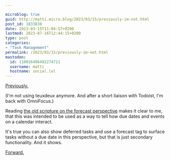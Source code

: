 ```yaml
---

microblog: true
guid: http://matti.micro.blog/2023/03/15/previously-im-not.html
post_id: 1833838
date: 2023-03-15T11:04:57+0200
lastmod: 2023-07-16T12:44:15+0200
type: post
categories:
- "Task Management"
permalink: /2023/03/15/previously-im-not.html
mastodon:
  id: 110026496492274711
  username: matti
  hostname: social.lol
---
```

[Previously.](https://blog.martin-haehnel.de/2023/01/28/previously-short-followup.html)

(I'm not using teuxdeux anymore. And after a short liaison with Todoist, I'm back with OmniFocus.)

Reading [the old scripture on the forecast perspective](https://inside.omnifocus.com/blog/interleaved-forecast) makes it clear to me, that this was intended to be used as a way to tell how due dates and events on a calendar interact.

It's true you can also show deferred tasks and use a forecast tag to surface tasks without a due date in this perspective, but that is just secondary functionality. And it shows.

[Forward.](https://blog.martin-haehnel.de/2023/03/16/i-dont-know.html)
